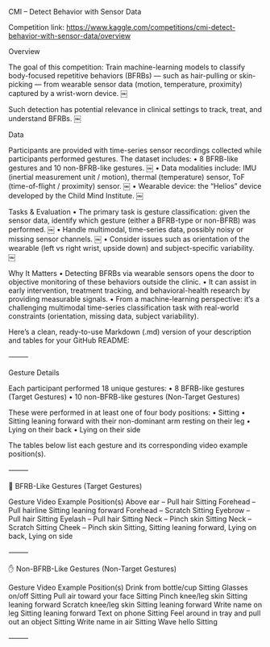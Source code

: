 CMI – Detect Behavior with Sensor Data

Competition link: https://www.kaggle.com/competitions/cmi-detect-behavior-with-sensor-data/overview

Overview

The goal of this competition:
Train machine-learning models to classify body-focused repetitive behaviors (BFRBs) — such as hair-pulling or skin-picking — from wearable sensor data (motion, temperature, proximity) captured by a wrist-worn device.  ￼

Such detection has potential relevance in clinical settings to track, treat, and understand BFRBs.  ￼

Data

Participants are provided with time-series sensor recordings collected while participants performed gestures. The dataset includes:
	•	8 BFRB-like gestures and 10 non-BFRB-like gestures.  ￼
	•	Data modalities include: IMU (inertial measurement unit / motion), thermal (temperature) sensor, ToF (time-of-flight / proximity) sensor.  ￼
	•	Wearable device: the “Helios” device developed by the Child Mind Institute.  ￼

Tasks & Evaluation
	•	The primary task is gesture classification: given the sensor data, identify which gesture (either a BFRB-type or non-BFRB) was performed.  ￼
	•	Handle multimodal, time-series data, possibly noisy or missing sensor channels.  ￼
	•	Consider issues such as orientation of the wearable (left vs right wrist, upside down) and subject-specific variability.  ￼

Why It Matters
	•	Detecting BFRBs via wearable sensors opens the door to objective monitoring of these behaviors outside the clinic.
	•	It can assist in early intervention, treatment tracking, and behavioral-health research by providing measurable signals.
	•	From a machine-learning perspective: it’s a challenging multimodal time-series classification task with real-world constraints (orientation, missing data, subject variability).


Here’s a clean, ready-to-use Markdown (.md) version of your description and tables for your GitHub README:

⸻

Gesture Details

Each participant performed 18 unique gestures:
	•	8 BFRB-like gestures (Target Gestures)
	•	10 non-BFRB-like gestures (Non-Target Gestures)

These were performed in at least one of four body positions:
	•	Sitting
	•	Sitting leaning forward with their non-dominant arm resting on their leg
	•	Lying on their back
	•	Lying on their side

The tables below list each gesture and its corresponding video example position(s).

⸻

🧠 BFRB-Like Gestures (Target Gestures)

Gesture	Video Example Position(s)
Above ear – Pull hair	Sitting
Forehead – Pull hairline	Sitting leaning forward
Forehead – Scratch	Sitting
Eyebrow – Pull hair	Sitting
Eyelash – Pull hair	Sitting
Neck – Pinch skin	Sitting
Neck – Scratch	Sitting
Cheek – Pinch skin	Sitting, Sitting leaning forward, Lying on back, Lying on side


⸻

✋ Non-BFRB-Like Gestures (Non-Target Gestures)

Gesture	Video Example Position(s)
Drink from bottle/cup	Sitting
Glasses on/off	Sitting
Pull air toward your face	Sitting
Pinch knee/leg skin	Sitting leaning forward
Scratch knee/leg skin	Sitting leaning forward
Write name on leg	Sitting leaning forward
Text on phone	Sitting
Feel around in tray and pull out an object	Sitting
Write name in air	Sitting
Wave hello	Sitting


⸻
